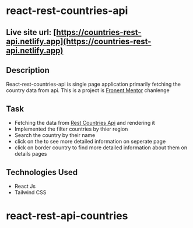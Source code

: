 # react-rest-countries-api

## Live site url: [https://countries-rest-api.netlify.app](https://countries-rest-api.netlify.app)

## Description

React-rest-countries-api is single page application primarily fetching the country data from api. 
This is a project is [Fronent Mentor](https://www.frontendmentor.io/challenges/rest-countries-api-with-color-theme-switcher-5cacc469fec04111f7b848ca) chanlenge 

## Task

- Fetching the data from [Rest Countries Api](https://restcountries.eu) and rendering it 
- Implemented the filter countries by thier region
- Search the country by their name
- click on the to see more detailed information on seperate page  
- click on border country to find more detailed information about them on details pages

## Technologies Used

- React Js
- Tailwind CSS

# react-rest-api-countries
